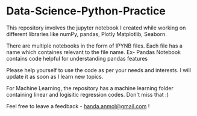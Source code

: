 # Data-Science-Python-Practice
This repository involves the jupyter notebook I created while working on different libraries like numPy, pandas, Plotly 
Matplotlib, Seaborn.

There are multiple notebooks in the form of IPYNB files. 
Each file has a name which containes relevant to the file name. Ex- Pandas Notebook contains code helpful for understanding pandas features

Please help yourself to use the code as per your needs and interests. I will update it as soon as I learn new topics.

For Machine Learning, the repository has a machine learning folder containing linear and logisitic regression codes. Don't miss that :)

Feel free to leave a feedback - handa.anmol@gmail.com !
